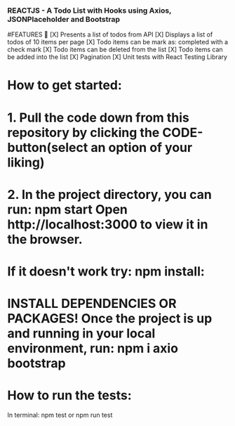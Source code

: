 ### REACTJS - A Todo List with Hooks using Axios, JSONPlaceholder and Bootstrap

#FEATURES :dart:
[X] Presents a list of todos from API
[X] Displays a list of todos of 10 items per page
[X] Todo items can be mark as: completed with a check mark
[X] Todo items can be deleted from the list
[X] Todo items can be added into the list
[X] Pagination
[X] Unit tests with React Testing Library


# How to get started:
# 1. Pull the code down from this repository by clicking the CODE-button(select an option of your liking)
# 2. In the project directory, you can run: npm start Open http://localhost:3000 to view it in the browser.

# If it doesn't work try: npm install:

# INSTALL DEPENDENCIES OR PACKAGES! Once the project is up and running in your local environment, run: npm i axio bootstrap

# How to run the tests:
In terminal: npm test or npm run test







